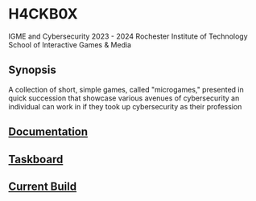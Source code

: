 # H4CKB0X
IGME and Cybersecurity 2023 - 2024
Rochester Institute of Technology
School of Interactive Games & Media

## Synopsis
A collection of short, simple games, called "microgames," presented in quick succession that showcase various avenues of cybersecurity an individual can work in if they took up cybersecurity as their profession

## [Documentation](https://docs.google.com/document/d/1QA3LEk8_Bg6xGcjTtdecKhTGURumMP8FfHpwBPpGNvc/edit?usp=sharing)

## [Taskboard](https://trello.com/b/Mt3cslCB/nsa-grant-taskboard)

## [Current Build]()

